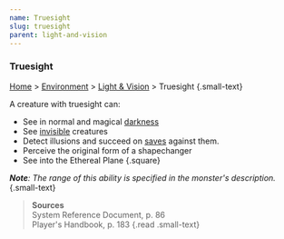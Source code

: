```yaml
---
name: Truesight 
slug: truesight
parent: light-and-vision
---
```

### Truesight 
[Home](dm-operations-center) > [Environment](environment) > [Light & Vision](light-and-vision) > Truesight {.small-text}

A creature with truesight can:
- See in normal and magical [darkness](light-and-vision)
- See [invisible](invisible) creatures
- Detect illusions and succeed on [saves](saving-throws) against them.
- Perceive the original form of a shapechanger
- See into the Ethereal Plane
{.square}

***Note**: The range of this ability is specified in the monster's description.* {.small-text}

> **Sources** <br/>
> System Reference Document, p. 86<br/>
> Player's Handbook, p. 183
{.read .small-text}